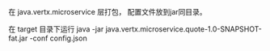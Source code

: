 在 java.vertx.microservice 层打包， 配置文件放到jar同目录。

在 target 目录下运行 java -jar java.vertx.microservice.quote-1.0-SNAPSHOT-fat.jar -conf config.json
